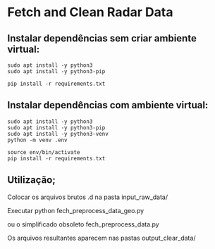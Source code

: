 # Fetch and Clean Radar Data

## Instalar dependências sem criar ambiente virtual:

~~~
sudo apt install -y python3
sudo apt install -y python3-pip

pip install -r requirements.txt
~~~

## Instalar dependências com ambiente virtual:

~~~
sudo apt install -y python3
sudo apt install -y python3-pip
sudo apt install -y python3-venv
python -m venv .env

source env/bin/activate
pip install -r requirements.txt
~~~

## Utilização;

Colocar os arquivos brutos .d na pasta input_raw_data/

Executar python fech_preprocess_data_geo.py

ou o simplificado obsoleto fech_preprocess_data.py

Os arquivos resultantes aparecem nas pastas output_clear_data/